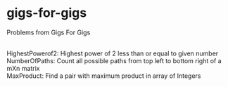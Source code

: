 # gigs-for-gigs
Problems from Gigs For Gigs

<br/> HighestPowerof2: Highest power of 2 less than or equal to given number
<br/> NumberOfPaths: Count all possible paths from top left to bottom right of a mXn matrix
<br/> MaxProduct: Find a pair with maximum product in array of Integers